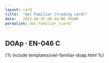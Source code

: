 ```yaml
---
layout: card
title:  "Owl Familiar (trading card)"
date:   2022-06-25 08:44:00 +0100
permalink: owl-familiar_(card)
---
```


## DOAp &middot; EN-046 C

{% include templates/owl-familiar-doap.html %}